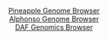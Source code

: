 <div id="Pineapple_Genome_Browser" align="center">
  <a href="https://igv.org/app/?sessionURL=blob:zZJfa9swFMW_i6BlA8eW7NipDWU4TbKmf9KSxE3XUoxiy446W3Il2W4S8t2nlI29rNA8bAz0IF2udM85.m1BQ4SknIEA2CZyTYSAAeSKtzNcVgWZ4JJIEGS4kMQAgmREEJYQEGxBhqXC0fRK31wpVcnAsqiqOiVmOTelY.ISbzjDrTQTXlpnvCjwkgusuJBWX.CGWzRvOi1Z4qoy9WzHdK0UK2zholpxJrlVEZbHrX4v_lWKc8J4SeKyLhR9ExBrPVpjamb4S7iYhUlCpLwk63F6Gl6OwztnGD189c4eopvzReQtjmc0Z1jVgpx2282RPWrxKyNkwOcKTWcXE3hxAxtX18dHzuB4.FpRQeQp6qGTLrR919fhUJaS1__Jt170QO_1.Ft4eXvfD7XTQeU1_UnGvDJJztb0NnnH.c4ABU9qTQNIVqIXIGg40DNc2.vst.jEgHCfj.AUBI9PBlACJ991..MWqHWlmQGSvNRv.BiAi5QIEHR8CHvI92232.tC30c7YwtqUfy9cEfR1O9BO7RtL85ooTTQaSxZJU3MmNkkmZlvDkyTsBINHpYDz6WjeTr0x8J1pypj_ej6XYr06LcP1EY_ouifcPcRIaZaHgrbM9mMryZ3dXR9NffvB2zP3HUoR8.CnQ__FJAHtd3Dwsm4KLHS_bqijz95a7CgmCldaKikS1pQtV7oHHkLAmQ7GluQ8IJrDoHIl5.gAQ3kws._8XR2T7sf">Pineapple Genome Browser</a>
</div>
<div id="Alphonso_Genome_Browser" align="center">
  <a href="https://igv.org/app/?sessionURL=blob:zZJda9swFIb_i6BlA8eW7MSxDWWkWdp0KSlJSNO1FCPbsqNWlhxJttuE_PcpZWM3HTQXGwNdSAd9vOfRswMNkYoKDiLg2qhnIwQsoNaiXeCyYmSKS6JAlGOmiAUkyYkkPCUg2oEcK42X82tzcq11pSLHobrqlJgXwlaejUu8FRy3yk5F6QwFYzgREmshlXMucSMcWjSdliS4qmzztmf3nAxr7GBWrQVXwqkIL.LW3Bf_KsUF4aIkcVkzTd8CxCaPyZjZOf4yWC0GaUqUmpDXq.xsMLka3Hqj5f2lP7xf3oxXS391uqAFx7qW5OzW67J5XcLsZXbHlhBJTyLRTDfhtjjxvp6OXioqiTpDfRR0oRsEBzCUZ.Tlf.rZDHpk3.PnhLfTDUnQeIHW7Y10cz8IL4Z39PkPfe8twERaGw9Aupb9CEHLg77Vc_3OYYoCC8LQ0JGCgujh0QJa4vTZbH_YAf1aGVuAIpv6TRwLCJkRCaJOCGEfhaHb6_a7MAzR3tqBWrK_h_ZiOQ_70B24rh_nlGmjchYrXikbc243aW4X2yNZDi5ddzPDoxP3fPs0qr5Py.3WzO.HTySbYvEuT9cwMM._faFp9iOp_ol5Hwli6.RY3Tgtu8E5qcnkG_PagM7pcDzzeV1dv6_bAc9xaHIhS6zNflMxy5_GNVhSzLUpNFTRhDKqX1eGomhBhFzPiAtSwYQxEcgi.QQtaKEe_PxbUG__uP8B">Alphonso Genome Browser</a>
</div>


<div id="DAF_Genomics_Browser" align="center">
  <a href="https://igv.org/app/?sessionURL=blob:tZF_a5tAGMffy0H7lxo9jUYhDLOaNetIR4KTtpTwTB.j9PTc3bnEhbz3Ha5jsFHGoIO7447nx_d7z.dEvqKQNW9JRKjlTC3HIQaRFT9soekYrqFBSaISmESDCCxRYJsjiU6kBKkg3XzQlZVSnYwmkwJKc48tb.pcWtK1oDMl71WFOtWkFjTwjbdwkFbOG52sYAKsq3gr.QTyHKU07UmH7X53AH38jO3GlrhreqbqUXWnTWhjhVWCdlu3BR7_YuQ_KOtVv4mzbTzW3.CwKubxzSr.5Cbp_Tv_7X16e52lfna5rfctqF7gvLugi7sm9ftbxoLj9TpdZuxqUwTvh6csvnCvLpNjVwuUcydwZp5NZ6FNzgZhPO81BJJXwokczwjozKCeZz5f3amvpyB4TaKHR4MoAfmTTn84ETV0GhWR.KUfqRmEiwIFiczQtgMnDOnUCzw7DJ2zcSK9YK_McpluwsCmMaW.9RkarV_WbBygFvoz.Fogf.us97.CWsQFHYKELtaDHXw83A2rTm2nibvcJy9gMsiL3yq5aEDp0I_nMxRgWq3BVv2i4p4fz98B">DAF Genomics Browser</a>
</div>
